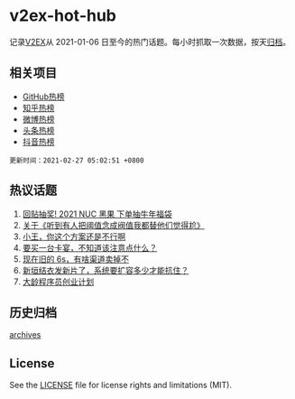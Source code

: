 # v2ex-hot-hub

 记录[V2EX](https://www.v2ex.com/)从 2021-01-06 日至今的热门话题。每小时抓取一次数据，按天[归档](archives)。
 
 ## 相关项目

- [GitHub热榜](https://github.com/snaildev/github-hot-hub)
- [知乎热榜](https://github.com/snaildev/zhihu-hot-hub)
- [微博热榜](https://github.com/snaildev/weibo-hot-hub)
- [头条热榜](https://github.com/snaildev/toutiao-hot-hub)
- [抖音热榜](https://github.com/snaildev/douyin-hot-hub)


 `更新时间：2021-02-27 05:02:51 +0800`

## 热议话题

1. [回贴抽奖! 2021 NUC 黑果 下单抽牛年福袋](https://www.v2ex.com/t/756373)
1. [关于《听到有人把阈值念成阀值我都替他们觉得尬》](https://www.v2ex.com/t/756388)
1. [小王，你这个方案还是不行啊](https://www.v2ex.com/t/756365)
1. [要买一台卡宴，不知道该注意点什么？](https://www.v2ex.com/t/756435)
1. [现在旧的 6s，有啥渠道卖掉不](https://www.v2ex.com/t/756390)
1. [新垣结衣发新片了，系统要扩容多少才能抗住？](https://www.v2ex.com/t/756369)
1. [大龄程序员创业计划](https://www.v2ex.com/t/756394)

## 历史归档

[archives](archives)

## License

See the [LICENSE](LICENSE) file for license rights and limitations (MIT).
